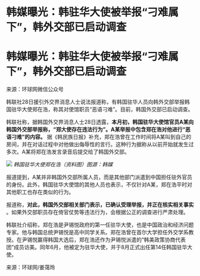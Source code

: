 # 韩媒曝光：韩驻华大使被举报“刁难属下”，韩外交部已启动调查

# 韩媒曝光：韩驻华大使被举报“刁难属下”，韩外交部已启动调查

来源：环球网微信公众号

韩联社28日援引外交界消息人士说法报道称，有韩国驻华人员向韩外交部举报韩国驻华大使郑在浩，称其对使馆职员“恶语刁难”。目前，韩国外交部已启动调查。

韩联社称，据韩国外交界消息人士28日透露，**本月初，韩国驻华大使馆官员A某向韩国外交部举报称，“郑大使存在违法行为”。A某举报中包含郑在浩对他进行“恶语刁难”的内容。**
据《韩民族日报》补充，郑在浩曾在工作时间将A某叫到自己的房间，并在对话过程中对他做出侮辱性的言行。这种行为据称从以前开始就发生过多次。A某将郑在浩发言录音后提交给了韩国外交部。

![](https://inews.gtimg.com/om_bt/O5ESqWTK5kwBeZ8LoJvRaumvRhO8kwmZCCBMHgNJyk9gkAA/1000)
_韩国驻华大使郑在浩（资料图）图源：韩媒_

报道提到，A某并非韩国外交部所属人员，而是其他部门派遣到中国担任驻外官员的身份。此外，韩国驻华大使馆的其他人员也表示，不仅针对A某，郑在浩平时对其他职工也存在类似的行为。

报道称，**对此，韩国外交部相关部门表示，已确认受理举报，并正在核实相关事实** 。如果外交部职员存在倚官仗势等违法行为，会根据公正的调查进行严肃处理。

韩联社介绍称，郑在浩是尹锡悦政府的第一任驻华大使，也是中国政治和经济问题专家。他与韩国总统尹锡悦是高中同学关系。郑在浩曾在首尔大学担任外交学系教授。在尹锡悦赢得韩国大选后，郑在浩还作为尹锡悦派遣的“韩美政策协商代表团”成员访美。同年6月，他被定为驻华大使，并于8月正式出任第14任韩国驻华大使。

来源：环球网/姜蔼玲‍‍

